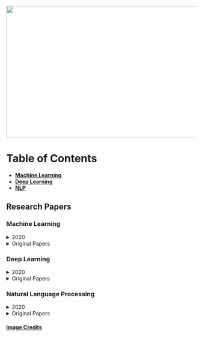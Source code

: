 <p align="center">
  <img width="760" height="350" src="https://www.elsevier.com/__data/assets/image/0015/192102/research-data-image.jpg">
</p>

# Table of Contents
  - [**Machine Learning**](#machine-learning)
  - [**Deep Learning**](#deep-learning)
  - [**NLP**](#natural-language-processing)
  
## Research Papers

### Machine Learning
   <details>
   <summary>2020</summary>
  
   - [Machine Learning from a Continuous Viewpoint](https://arxiv.org/abs/1912.12777)
   - [Visualization of Very Large High-Dimensional Data Sets as Minimum Spanning Trees](https://arxiv.org/abs/1908.10410)
   - [Consistent Batch Normalization for Weighted Loss in Imbalanced-Data Environment](https://arxiv.org/abs/2001.01433)
   - [Informed Machine Learning -- A Taxonomy and Survey of Integrating Knowledge into Learning Systems](https://arxiv.org/abs/1903.12394)
   - [ViCE: Visual Counterfactual Explanations for Machine Learning Models](https://arxiv.org/abs/2003.02428)
   </details>
   <details>
   <summary>Original Papers</summary>
    
   - [Linear Regression](https://amstat.tandfonline.com/doi/full/10.1080/10691898.2001.11910537)
   - [Logistic Regression](https://papers.tinbergen.nl/02119.pdf)
   - [Decision Trees](https://hunch.net/~coms-4771/quinlan.pdf)
   - [Random Forest](https://link.springer.com/article/10.1023/A:1010933404324)
   - [Support Vector Machines](http://image.diku.dk/imagecanon/material/cortes_vapnik95.pdf)
   - [XGBoost](https://arxiv.org/abs/1603.02754)
   </details>
   
### Deep Learning
   <details>
   <summary>2020</summary>
  
   - [A Gentle Introduction to Deep Learning for Graphs](https://arxiv.org/abs/1912.12693)
   - [AdderNet: Do We Really Need Multiplications in DL?](https://arxiv.org/abs/1912.13200)
   - [Lossless Compression of Deep NN](https://arxiv.org/abs/2001.00218)
   - [End to end learning and optimization on graphs](https://arxiv.org/abs/1905.13732)
   - [On Interpretability of Artificial Neural Networks](https://arxiv.org/abs/2001.02522)
   - [PaRoT: A Practical Framework for Robust Deep Neural Network Training](https://arxiv.org/abs/2001.02152)
   - [CNN 101: Interactive Visual Learning for Convolutional Neural Networks](https://arxiv.org/abs/2001.02004)
   - [GraphLIME: Local Interpretable Model Explanations for Graph Neural Networks](https://arxiv.org/abs/2001.06216)
   - [Approximating Activation Functions](https://arxiv.org/abs/2001.06370)
   - [A Survey of Deep Learning for Scientific Discovery](https://arxiv.org/abs/2003.11755)
   </details>
   <details>
   <summary>Original Papers</summary>
    
   - [MCP Model](https://link.springer.com/article/10.1007/BF02478259)
    -  The MCP Model is considered as the ancestor of Artificial Neural Model.
   - [Hebbian Learning Rule](https://psycnet.apa.org/record/1950-02200-000)
    - The Hebbian rule, first introduced by Donald Hebb (considered as the father of neural networks), laid the foundation of modern neural network.
   - [The Perceptron](https://citeseerx.ist.psu.edu/viewdoc/download?doi=10.1.1.335.3398&rep=rep1&type=pdf)
    - Frank Rosenblatt introduced the first perceptron.
   - [Backpropagation](http://axon.cs.byu.edu/Dan/678/papers/Recurrent/Werbos.pdf)
    - Paul Werbos, in his dissertation (1974), first introduced the concept of training artifical neural netwroks through backpropagation. 
   - [Neocogitron](https://link.springer.com/article/10.1007/BF00344251)
    - It inspired the modern day convolution neural network and was first introduced by Kunihiko Fukushima
   - [Hopfield Networks](https://www.pnas.org/content/79/8/2554)
    - First introduced by John Hopfield
   - [Boltzmann Machine](https://www.enterrasolutions.com/media/docs/2013/08/cogscibm.pdf)
    - First introduced by Hilton & Sejnowski
   - [Harmonium](https://apps.dtic.mil/dtic/tr/fulltext/u2/a620727.pdf)
    - Paul Smolensky introduced Harmonium (or harmony theory) which later came to be known as Restricted Boltzmann Machine.
   - [LeNet](http://yann.lecun.com/exdb/publis/pdf/lecun-90c.pdf)
    - Yann LeCun showed the possibility of using deep neural netwroks in practice.
   - [Deep Belief Networks](https://www.cs.toronto.edu/~hinton/absps/fastnc.pdf)
    - Geoffrey Hinton introduced deep belief networks and layer-wise pretraining technique which opened the doors to current deep learning era.
   - [Deep Boltzmann Machines](http://proceedings.mlr.press/v5/salakhutdinov09a/salakhutdinov09a.pdf)
    - Salakhutdinov & Hinton introduced deep boltzmann machines
   - [Dropout](https://arxiv.org/abs/1207.0580)
    - One of the most popular techniques (dropout) which provides an efficient way of training neural networks was introduced by Geoffrey Hinton.
   </details>
   
### Natural Language Processing
   <details>
   <summary>2020</summary>
  
   - [Is Attention All What You Need?](https://arxiv.org/abs/1912.11959)
   - [Large Batch Optimization for Deep Learning: Training BERT in 76 minutes](https://arxiv.org/abs/1904.00962)
   - [On the Relationship between Self-Attention and Convolutional Layers](https://arxiv.org/abs/1911.03584)
   - [Explaining the Explainer: A First Theoretical Analysis of LIME](https://arxiv.org/abs/2001.03447)
   - [The exploding gradient problem demystified - definition, prevalence, impact, origin, tradeoffs, and solutions](https://arxiv.org/abs/1712.05577)
   - [Sentiment and Knowledge Based Algorithmic Trading with Deep Reinforcement Learning](https://arxiv.org/abs/2001.09403)
   - [Fundamentals of Recurrent Neural Network (RNN) and Long Short-Term Memory (LSTM) Network](https://arxiv.org/abs/1808.03314)
   - [autoNLP: NLP Feature Recommendations for Text Analytics Applications](https://arxiv.org/abs/2002.03056)
   - [DeepLENS: Deep Learning for Entity Summarization](https://arxiv.org/abs/2003.03736)
   - [ArcText: A Unified Text Approach to Describing Convolutional Neural Network Architectures](https://arxiv.org/abs/2002.10233)
   </details>
   <details>
   <summary>Original Papers</summary>
    
   - [RNN](https://www.sciencedirect.com/science/article/pii/S0166411597801112)
    - The recurrent neural networks were defined and introduced by Michael I. Jordan.
   - [Bidirectional RNN](http://citeseerx.ist.psu.edu/viewdoc/summary?doi=10.1.1.331.9441)
    - Bidirectional recurrent neural networks were introduced by Schuster & Paliwal.
   - [LSTM](https://www.bioinf.jku.at/publications/older/2604.pdf)
    - LSTM's were introduced by Hochreiter & Schmidhuber to solve vanishing gradient problem in recurrent neural networks.
   </details>

#### [Image Credits](https://www.elsevier.com/connect/managing-your-research-data-to-make-it-reusable)
